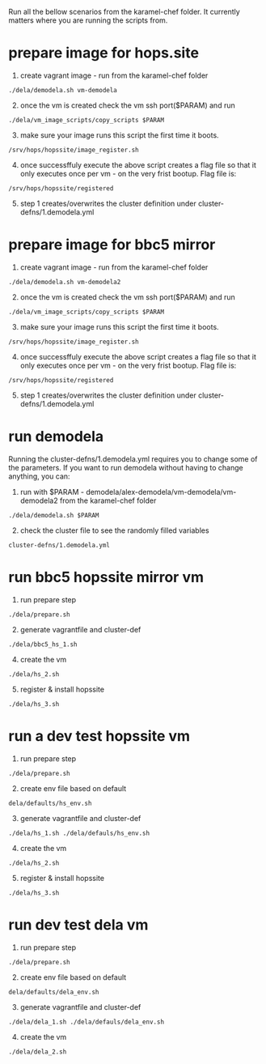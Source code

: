 Run all the bellow scenarios from the karamel-chef folder. It currently matters where you are running the scripts from.

# prepare image for hops.site
1. create vagrant image - run from the karamel-chef folder
```
./dela/demodela.sh vm-demodela
```
2. once the vm is created check the vm ssh port($PARAM) and run 
```
./dela/vm_image_scripts/copy_scripts $PARAM
``` 
3. make sure your image runs this script the first time it boots. 
```
/srv/hops/hopssite/image_register.sh
```
4. once successffuly execute the above script creates a flag file so that it only executes once per vm - on the very frist bootup. Flag file is: 
```
/srv/hops/hopssite/registered
```
5. step 1 creates/overwrites the cluster definition under cluster-defns/1.demodela.yml

# prepare image for bbc5 mirror
1. create vagrant image - run from the karamel-chef folder
```
./dela/demodela.sh vm-demodela2
```
2. once the vm is created check the vm ssh port($PARAM) and run 
```
./dela/vm_image_scripts/copy_scripts $PARAM
``` 
3. make sure your image runs this script the first time it boots. 
```
/srv/hops/hopssite/image_register.sh
```
4. once successffuly execute the above script creates a flag file so that it only executes once per vm - on the very frist bootup. Flag file is: 
```
/srv/hops/hopssite/registered
```
5. step 1 creates/overwrites the cluster definition under cluster-defns/1.demodela.yml


# run demodela
Running the cluster-defns/1.demodela.yml requires you to change some of the parameters. 
If you want to run demodela without having to change anything, you can:
1. run with $PARAM - demodela/alex-demodela/vm-demodela/vm-demodela2 from the karamel-chef folder
```
./dela/demodela.sh $PARAM
```
2. check the cluster file to see the randomly filled variables 
```
cluster-defns/1.demodela.yml
```

# run bbc5 hopssite mirror vm
1. run prepare step 
```
./dela/prepare.sh
```
2. generate vagrantfile and cluster-def 
```
./dela/bbc5_hs_1.sh
```
4. create the vm 
```
./dela/hs_2.sh
```
5. register & install hopssite 
```
./dela/hs_3.sh
```

# run a dev test hopssite vm
1. run prepare step 
```
./dela/prepare.sh
```
2. create env file based on default 
```
dela/defaults/hs_env.sh
```
3. generate vagrantfile and cluster-def 
```
./dela/hs_1.sh ./dela/defauls/hs_env.sh
```
4. create the vm 
```
./dela/hs_2.sh
```
5. register & install hopssite 
```
./dela/hs_3.sh
```

# run dev test dela vm
1. run prepare step 
```
./dela/prepare.sh
```
2. create env file based on default 
```
dela/defaults/dela_env.sh
```
3. generate vagrantfile and cluster-def 
```
./dela/dela_1.sh ./dela/defauls/dela_env.sh
```
4. create the vm 
```
./dela/dela_2.sh
```
